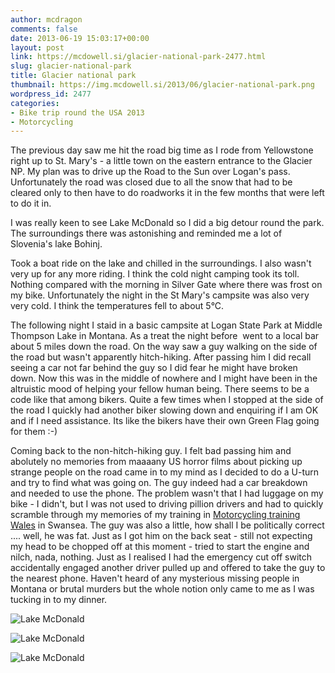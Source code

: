 ```yaml
---
author: mcdragon
comments: false
date: 2013-06-19 15:03:17+00:00
layout: post
link: https://mcdowell.si/glacier-national-park-2477.html
slug: glacier-national-park
title: Glacier national park
thumbnail: https://img.mcdowell.si/2013/06/glacier-national-park.png
wordpress_id: 2477
categories:
- Bike trip round the USA 2013
- Motorcycling
---
```


The previous day saw me hit the road big time as I rode from Yellowstone right up to St. Mary's - a little town on the eastern entrance to the Glacier NP. My plan was to drive up the Road to the Sun over Logan's pass. Unfortunately the road was closed due to all the snow that had to be cleared only to then have to do roadworks it in the few months that were left to do it in.

I was really keen to see Lake McDonald so I did a big detour round the park. The surroundings there was astonishing and reminded me a lot of Slovenia's lake Bohinj.

Took a boat ride on the lake and chilled in the surroundings. I also wasn't very up for any more riding. I think the cold night camping took its toll. Nothing compared with the morning in Silver Gate where there was frost on my bike. Unfortunately the night in the St Mary's campsite was also very very cold. I think the temperatures fell to about 5°C.

The following night I staid in a basic campsite at Logan State Park at Middle Thompson Lake in Montana. As a treat the night before  went to a local bar about 5 miles down the road. On the way saw a guy walking on the side of the road but wasn't apparently hitch-hiking. After passing him I did recall seeing a car not far behind the guy so I did fear he might have broken down. Now this was in the middle of nowhere and I might have been in the altruistic mood of helping your fellow human being. There seems to be a code like that among bikers. Quite a few times when I stopped at the side of the road I quickly had another biker slowing down and enquiring if I am OK and if I need assistance. Its like the bikers have their own Green Flag going for them :-)

Coming back to the non-hitch-hiking guy. I felt bad passing him and abolutely no memories from maaaany US horror films about picking up strange people on the road came in to my mind as I decided to do a U-turn and try to find what was going on. The guy indeed had a car breakdown and needed to use the phone. The problem wasn't that I had luggage on my bike - I didn't, but I was not used to driving pillion drivers and had to quickly scramble through my memories of my training in [Motorcycling training Wales](https://motorcycletrainingwales.co.uk/) in Swansea. The guy was also a little, how shall I be politically correct .... well, he was fat. Just as I got him on the back seat - still not expecting my head to be chopped off at this moment - tried to start the engine and nilch, nada, nothing. Just as I realised I had the emergency cut off switch accidentally engaged another driver pulled up and offered to take the guy to the nearest phone. Haven't heard of any mysterious missing people in Montana or brutal murders but the whole notion only came to me as I was tucking in to my dinner.

![Lake McDonald](https://img.mcdowell.si/2013/06/glacier-national-park.jpg "Lake McDonald")

![Lake McDonald](https://img.mcdowell.si/2013/06/wpid-20130616_153854-1.jpg "Lake McDonald")

![Lake McDonald](https://img.mcdowell.si/2013/06/wpid-20130616_153950-1.jpg "Lake McDonald")
